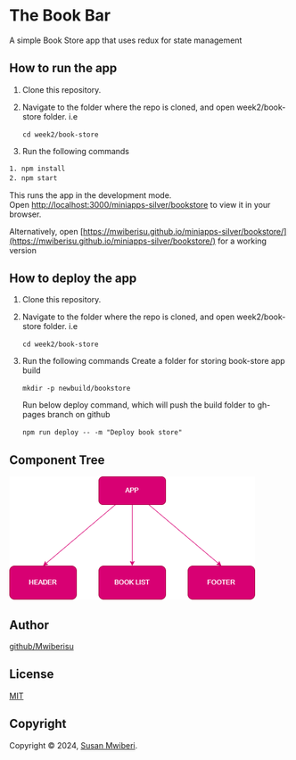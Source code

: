 # The Book Bar

A simple Book Store app that uses redux for state management

## How to run the app

1. Clone this repository.
2. Navigate to the folder where the repo is cloned, and open week2/book-store folder. i.e

   `cd week2/book-store`

3. Run the following commands

```bash
1. npm install
2. npm start
```

This runs the app in the development mode.\
Open [http://localhost:3000/miniapps-silver/bookstore](http://localhost:3000/miniapps-silver/bookstore) to view it in your browser.

Alternatively, open [https://mwiberisu.github.io/miniapps-silver/bookstore/](https://mwiberisu.github.io/miniapps-silver/bookstore/) for a working version

## How to deploy the app

1. Clone this repository.
2. Navigate to the folder where the repo is cloned, and open week2/book-store folder. i.e

   `cd week2/book-store`

3. Run the following commands
   Create a folder for storing book-store app build

   `mkdir -p newbuild/bookstore`

   Run below deploy command, which will push the build folder to gh-pages branch on github

   `npm run deploy -- -m "Deploy book store"`

## Component Tree

![component tree](components.png)

## Author

[github/Mwiberisu](https://github.com/Mwiberisu)

## License

[MIT](https://choosealicense.com/licenses/mit/)

## Copyright

Copyright © 2024, [Susan Mwiberi](https://github.com/Mwiberisu).
